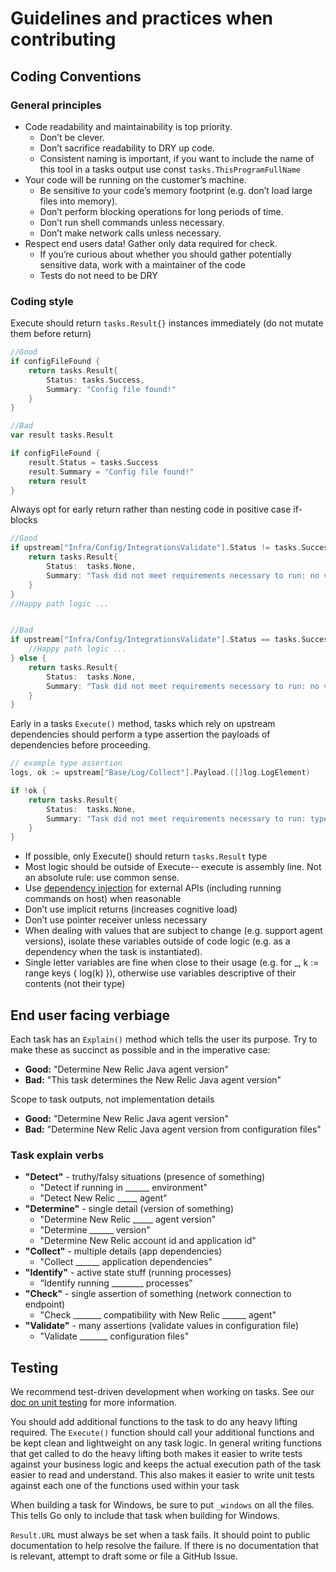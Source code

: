 # Guidelines and practices when contributing

## Coding Conventions

### General principles

* Code readability and maintainability is top priority.
  * Don’t be clever.
  * Don’t sacrifice readability to DRY up code.
  * Consistent naming is important, if you want to include the name of this tool in a tasks output use const `tasks.ThisProgramFullName`
* Your code will be running on the customer’s machine.
  * Be sensitive to your code’s memory footprint (e.g. don’t load large files into memory).
  * Don’t perform blocking operations for long periods of time.
  * Don’t run shell commands unless necessary.
  * Don’t make network calls unless necessary.
* Respect end users data! Gather only data required for check.
  * If you’re curious about whether you should gather potentially sensitive data, work with a maintainer of the code
  * Tests do not need to be DRY

### Coding style

Execute should return `tasks.Result{}` instances immediately (do not mutate them before return)

```go
//Good
if configFileFound {
    return tasks.Result{
        Status: tasks.Success,
        Summary: "Config file found!"
    }
}

//Bad
var result tasks.Result

if configFileFound {
    result.Status = tasks.Success
    result.Summary = "Config file found!"
    return result
}
```

Always opt for early return rather than nesting code in positive case if-blocks

```go
//Good
if upstream["Infra/Config/IntegrationsValidate"].Status != tasks.Success {
    return tasks.Result{
        Status:  tasks.None,
        Summary: "Task did not meet requirements necessary to run: no validated integrations",
    }
}
//Happy path logic ...


//Bad
if upstream["Infra/Config/IntegrationsValidate"].Status == tasks.Success {
    //Happy path logic ...
} else {
    return tasks.Result{
        Status:  tasks.None,
        Summary: "Task did not meet requirements necessary to run: no validated integrations",
    }
}
```

Early in a tasks `Execute()` method, tasks which rely on upstream dependencies should perform a type assertion the payloads of dependencies before proceeding. 

```go
// example type assertion
logs, ok := upstream["Base/Log/Collect"].Payload.([]log.LogElement)

if !ok {
	return tasks.Result{
		Status:  tasks.None,
		Summary: "Task did not meet requirements necessary to run: type assertion failure",
	}
}
```

* If possible, only Execute() should return `tasks.Result` type
* Most logic should be outside of Execute-- execute is assembly line. Not an absolute rule: use common sense.
* Use [dependency injection](./Dependecy-injection.md) for external APIs (including running commands on host) when reasonable
* Don’t use implicit returns (increases cognitive load)
* Don’t use pointer receiver unless necessary
* When dealing with values that are subject to change (e.g. support agent versions), isolate these variables outside of code logic (e.g. as a dependency when the task is instantiated).
* Single letter variables are fine when close to their usage (e.g. for _, k := range keys { log(k) }), otherwise use variables descriptive of their contents (not their type)

## End user facing verbiage

Each task has an `Explain()` method which tells the user its purpose. Try to make these as succinct as possible and in the imperative case:

* **Good:** "Determine New Relic Java agent version"
* **Bad:** "This task determines the New Relic Java agent version"

Scope to task outputs, not implementation details

* **Good:**  "Determine New Relic Java agent version"
* **Bad:** "Determine New Relic Java agent version from configuration files"

### Task explain verbs

* **"Detect"** - truthy/falsy situations (presence of something)
  * "Detect if running in ______ environment"
  * "Detect New Relic _____ agent"
* **"Determine"** - single detail (version of something)
  * "Determine New Relic _____ agent version"
  * "Determine ______ version"
  * "Determine New Relic account id and application id"
* **"Collect"** - multiple details (app dependencies)
  * "Collect ______ application dependencies"
* **"Identify"** - active state stuff (running processes)
  * “Identify running ________ processes”
* **"Check"** - single assertion of something (network connection to endpoint)
  * "Check _______ compatibility with New Relic ______ agent"
* **"Validate"** - many assertions (validate values in configuration file)
  * "Validate _______ configuration files"

## Testing

We recommend test-driven development when working on tasks. See our [doc on unit testing](./Unit-testing.md) for more information.

You should add additional functions to the task to do any heavy lifting required. The `Execute()` function should call your additional functions and be kept clean and lightweight on any task logic. In general writing functions that get called to do the heavy lifting both makes it easier to write tests against your business logic and keeps the actual execution path of the task easier to read and understand. This also makes it easier to write unit tests against each one of the functions used within your task

When building a task for Windows, be sure to put `_windows` on all the files. This tells Go only to include that task when building for Windows.

`Result.URL` must always be set when a task fails. It should point to public documentation to help resolve the failure. If there is no documentation that is relevant, attempt to draft some or file a GitHub Issue.

